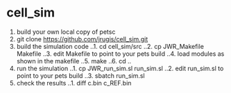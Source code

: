# cell_sim
1. build your own local copy of petsc
2. git clone https://github.com/jrugis/cell_sim.git
3. build the simulation code
..1. cd cell_sim/src
..2. cp JWR_Makefile Makefile
..3. edit Makefile to point to your pets build
..4. load modules as shown in the makefile
..5. make
..6. cd ..
4. run the simulation
..1. cp JWR_run_sim.sl run_sim.sl
..2. edit run_sim.sl to point to your pets build 
..3. sbatch run_sim.sl
5. check the results
..1. diff c.bin c_REF.bin
